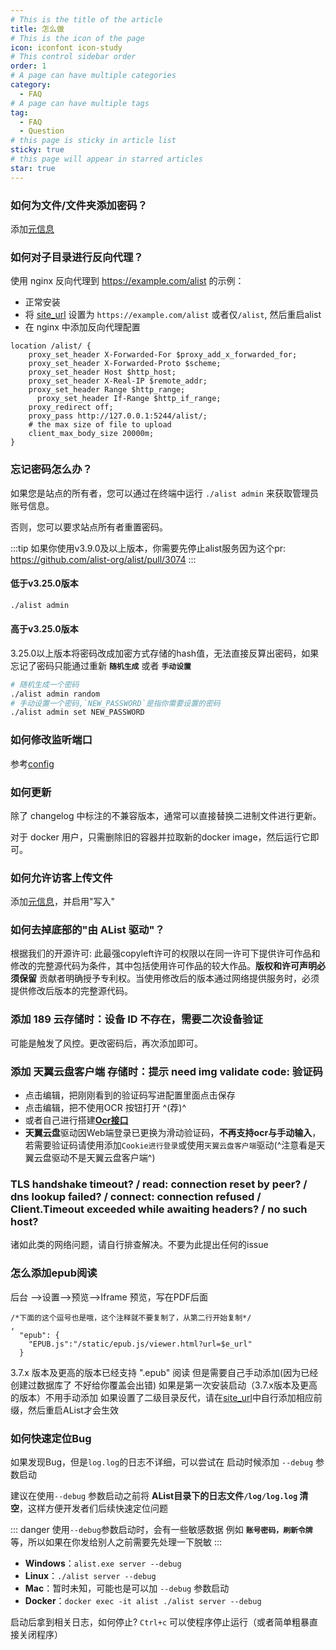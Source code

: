```yaml
---
# This is the title of the article
title: 怎么做
# This is the icon of the page
icon: iconfont icon-study
# This control sidebar order
order: 1
# A page can have multiple categories
category:
  - FAQ
# A page can have multiple tags
tag:
  - FAQ
  - Question
# this page is sticky in article list
sticky: true
# this page will appear in starred articles
star: true
---
```


### **如何为文件/文件夹添加密码？**

添加[元信息](../guide/advanced/meta.md)

### **如何对子目录进行反向代理？**

使用 nginx 反向代理到 https://example.com/alist 的示例：

- 正常安装
- 将 [site_url](../config/configuration.md#site_url) 设置为 `https://example.com/alist` 或者仅`/alist`, 然后重启alist
- 在 nginx 中添加反向代理配置

```nginx
location /alist/ {
    proxy_set_header X-Forwarded-For $proxy_add_x_forwarded_for;
    proxy_set_header X-Forwarded-Proto $scheme;
    proxy_set_header Host $http_host;
    proxy_set_header X-Real-IP $remote_addr;
    proxy_set_header Range $http_range;
	  proxy_set_header If-Range $http_if_range;
    proxy_redirect off;
    proxy_pass http://127.0.0.1:5244/alist/;
    # the max size of file to upload
    client_max_body_size 20000m;
}
```

### **忘记密码怎么办？**

如果您是站点的所有者，您可以通过在终端中运行 `./alist admin` 来获取管理员账号信息。

否则，您可以要求站点所有者重置密码。

:::tip
如果你使用v3.9.0及以上版本，你需要先停止alist服务因为这个pr: https://github.com/alist-org/alist/pull/3074
:::

#### **低于v3.25.0版本**

```bash
./alist admin
```


#### **高于v3.25.0版本**

3.25.0以上版本将密码改成加密方式存储的hash值，无法直接反算出密码，如果忘记了密码只能通过重新 **`随机生成`** 或者 **`手动设置`**

```bash
# 随机生成一个密码
./alist admin random
# 手动设置一个密码,`NEW_PASSWORD`是指你需要设置的密码
./alist admin set NEW_PASSWORD
```

### **如何修改监听端口 ​**

参考[config](../config/configuration.md#port)

### **如何更新**

除了 changelog 中标注的不兼容版本，通常可以直接替换二进制文件进行更新。

对于 docker 用户，只需删除旧的容器并拉取新的docker image，然后运行它即可。

### **如何允许访客上传文件**

添加[元信息](../guide/advanced/meta.md)，并启用"写入"

### **如何去掉底部的"由 AList 驱动"？​**

根据我们的开源许可:
此最强copyleft许可的权限以在同一许可下提供许可作品和修改的完整源代码为条件，其中包括使用许可作品的较大作品。**版权和许可声明必须保留** 贡献者明确授予专利权。当使用修改后的版本通过网络提供服务时，必须提供修改后版本的完整源代码。

### **添加 189 云存储时：设备 ID 不存在，需要二次设备验证 ​**

可能是触发了风控。更改密码后，再次添加即可。

### **添加 天翼云盘客户端 存储时：提示 need img validate code: 验证码**

- 点击编辑，把刚刚看到的验证码写进配置里面点击保存
- 点击编辑，把不使用OCR 按钮打开 ^(荐)^
- 或者自己进行搭建[**Ocr接口**](../config/global.md#ocr-api)
- **天翼云盘**驱动因Web端登录已更换为滑动验证码，**不再支持ocr与手动输入**，若需要验证码请使用添加`Cookie进行登录`或使用`天翼云盘客户端`驱动(^注意看是天翼云盘驱动不是天翼云盘客户端^)

### **TLS handshake timeout? / read: connection reset by peer? / dns lookup failed? / connect: connection refused / Client.Timeout exceeded while awaiting headers?  / no such host?**

诸如此类的网络问题，请自行排查解决。不要为此提出任何的issue


### **怎么添加epub阅读**

后台 ——>设置——>预览——>Iframe 预览，写在PDF后面

```html{2-5}
/*下面的这个逗号也是哦，这个注释就不要复制了，从第二行开始复制*/
,
  "epub": {
    "EPUB.js":"/static/epub.js/viewer.html?url=$e_url"
  }
```

3.7.x 版本及更高的版本已经支持  ".epub" 阅读
但是需要自己手动添加(因为已经创建过数据库了 不好给你覆盖会出错)
如果是第一次安装启动（3.7.x版本及更高的版本）不用手动添加
如果设置了二级目录反代，请在[site_url](../config/configuration.md#site-url)中自行添加相应前缀，然后重启AList才会生效

### **如何快速定位Bug**

如果发现Bug，但是`log.log`的日志不详细，可以尝试在 启动时候添加 `--debug` 参数启动

建议在使用`--debug` 参数启动之前将 **AList目录下的日志文件`/log/log.log` 清空**，这样方便开发者们后续快速定位问题

::: danger
使用`--debug`参数启动时，会有一些敏感数据 例如 **`账号密码，刷新令牌`** 等，所以如果在你发给别人之前需要先处理一下脱敏
:::


- **Windows**：`alist.exe server --debug`
- **Linux**：`./alist server --debug`
- **Mac**：暂时未知，可能也是可以加 `--debug` 参数启动
- **Docker**：`docker exec -it alist ./alist server --debug`

启动后拿到相关日志，如何停止?  `Ctrl+c` 可以使程序停止运行（或者简单粗暴直接关闭程序）
